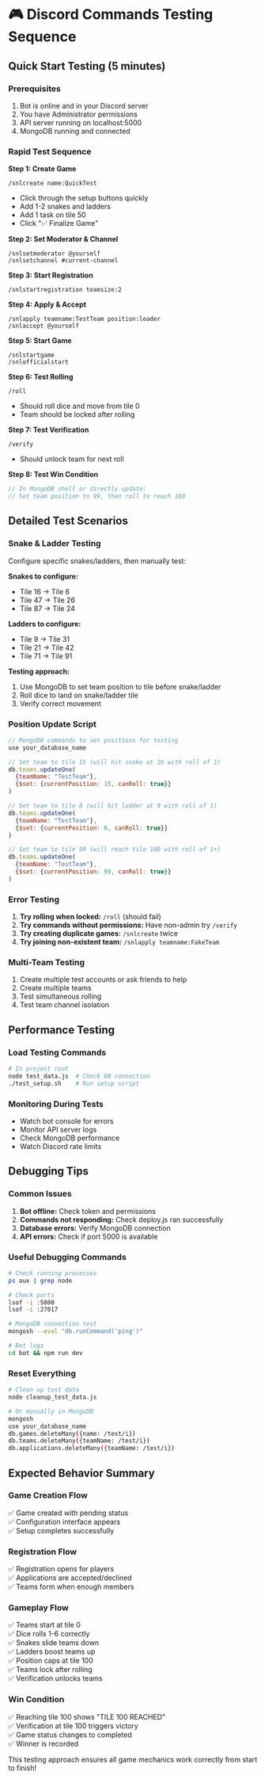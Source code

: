 # 🎮 Discord Commands Testing Sequence

## Quick Start Testing (5 minutes)

### Prerequisites
1. Bot is online and in your Discord server
2. You have Administrator permissions  
3. API server running on localhost:5000
4. MongoDB running and connected

### Rapid Test Sequence

**Step 1: Create Game**
```
/snlcreate name:QuickTest
```
- Click through the setup buttons quickly
- Add 1-2 snakes and ladders
- Add 1 task on tile 50
- Click "✅ Finalize Game"

**Step 2: Set Moderator & Channel**
```
/snlsetmoderator @yourself
/snlsetchannel #current-channel
```

**Step 3: Start Registration**
```
/snlstartregistration teamsize:2
```

**Step 4: Apply & Accept**
```
/snlapply teamname:TestTeam position:leader
/snlaccept @yourself
```

**Step 5: Start Game**
```
/snlstartgame
/snlofficialstart
```

**Step 6: Test Rolling**
```
/roll
```
- Should roll dice and move from tile 0
- Team should be locked after rolling

**Step 7: Test Verification**
```
/verify
```
- Should unlock team for next roll

**Step 8: Test Win Condition**
```javascript
// In MongoDB shell or directly update:
// Set team position to 99, then roll to reach 100
```

## Detailed Test Scenarios

### Snake & Ladder Testing
Configure specific snakes/ladders, then manually test:

**Snakes to configure:**
- Tile 16 → Tile 6
- Tile 47 → Tile 26  
- Tile 87 → Tile 24

**Ladders to configure:**
- Tile 9 → Tile 31
- Tile 21 → Tile 42
- Tile 71 → Tile 91

**Testing approach:**
1. Use MongoDB to set team position to tile before snake/ladder
2. Roll dice to land on snake/ladder tile
3. Verify correct movement

### Position Update Script
```javascript
// MongoDB commands to set positions for testing
use your_database_name

// Set team to tile 15 (will hit snake at 16 with roll of 1)
db.teams.updateOne(
  {teamName: "TestTeam"}, 
  {$set: {currentPosition: 15, canRoll: true}}
)

// Set team to tile 8 (will hit ladder at 9 with roll of 1)  
db.teams.updateOne(
  {teamName: "TestTeam"}, 
  {$set: {currentPosition: 8, canRoll: true}}
)

// Set team to tile 99 (will reach tile 100 with roll of 1+)
db.teams.updateOne(
  {teamName: "TestTeam"}, 
  {$set: {currentPosition: 99, canRoll: true}}
)
```

### Error Testing
1. **Try rolling when locked:** `/roll` (should fail)
2. **Try commands without permissions:** Have non-admin try `/verify`
3. **Try creating duplicate games:** `/snlcreate` twice
4. **Try joining non-existent team:** `/snlapply teamname:FakeTeam`

### Multi-Team Testing
1. Create multiple test accounts or ask friends to help
2. Create multiple teams
3. Test simultaneous rolling
4. Test team channel isolation

## Performance Testing

### Load Testing Commands
```bash
# In project root
node test_data.js  # Check DB connection
./test_setup.sh    # Run setup script
```

### Monitoring During Tests
- Watch bot console for errors
- Monitor API server logs
- Check MongoDB performance
- Watch Discord rate limits

## Debugging Tips

### Common Issues
1. **Bot offline:** Check token and permissions
2. **Commands not responding:** Check deploy.js ran successfully
3. **Database errors:** Verify MongoDB connection
4. **API errors:** Check if port 5000 is available

### Useful Debugging Commands
```bash
# Check running processes
ps aux | grep node

# Check ports
lsof -i :5000
lsof -i :27017

# MongoDB connection test
mongosh --eval "db.runCommand('ping')"

# Bot logs
cd bot && npm run dev
```

### Reset Everything
```bash
# Clean up test data
node cleanup_test_data.js

# Or manually in MongoDB
mongosh
use your_database_name
db.games.deleteMany({name: /test/i})
db.teams.deleteMany({teamName: /test/i})
db.applications.deleteMany({teamName: /test/i})
```

## Expected Behavior Summary

### Game Creation Flow
✅ Game created with pending status  
✅ Configuration interface appears  
✅ Setup completes successfully  

### Registration Flow  
✅ Registration opens for players  
✅ Applications are accepted/declined  
✅ Teams form when enough members  

### Gameplay Flow
✅ Teams start at tile 0  
✅ Dice rolls 1-6 correctly  
✅ Snakes slide teams down  
✅ Ladders boost teams up  
✅ Position caps at tile 100  
✅ Teams lock after rolling  
✅ Verification unlocks teams  

### Win Condition
✅ Reaching tile 100 shows "TILE 100 REACHED"  
✅ Verification at tile 100 triggers victory  
✅ Game status changes to completed  
✅ Winner is recorded  

This testing approach ensures all game mechanics work correctly from start to finish!
